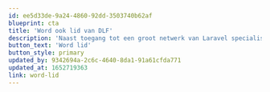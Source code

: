 ```yaml
---
id: ee5d33de-9a24-4860-92dd-3503740b62af
blueprint: cta
title: 'Word ook lid van DLF'
description: 'Naast toegang tot een groot netwerk van Laravel specialisten krijg je exclusief toegang tot Laravel events en een keurmerk voor je organisatie. Ook promoten wij onze leden onder toekomstige klanten!'
button_text: 'Word lid'
button_style: primary
updated_by: 9342694a-2c6c-4640-8da1-91a61cfda771
updated_at: 1652719363
link: word-lid
---
```

